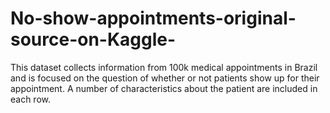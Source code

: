 # No-show-appointments-original-source-on-Kaggle-
This dataset collects information from 100k medical appointments in Brazil and is focused on the question of whether or not patients show up for their appointment. A number of characteristics about the patient are included in each row.
